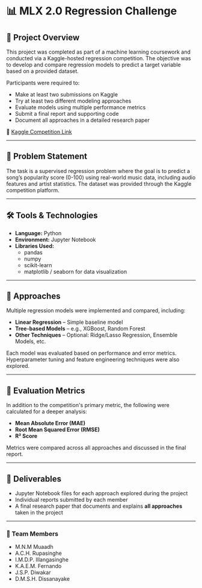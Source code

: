# 📊 MLX 2.0 Regression Challenge

## 📝 Project Overview

This project was completed as part of a machine learning coursework and conducted via a Kaggle-hosted regression competition. The objective was to develop and compare regression models to predict a target variable based on a provided dataset.

Participants were required to:
- Make at least two submissions on Kaggle
- Try at least two different modeling approaches
- Evaluate models using multiple performance metrics
- Submit a final report and supporting code
- Document all approaches in a detailed research paper

📌 [Kaggle Competition Link](https://www.kaggle.com/competitions/mlx-2-0-regression/overview)

---

## 🧠 Problem Statement

The task is a supervised regression problem where the goal is to predict a song’s popularity score (0-100) using real-world music data, including audio features and artist statistics. The dataset was provided through the Kaggle competition platform.

---

## 🛠️ Tools & Technologies

- **Language:** Python  
- **Environment:** Jupyter Notebook  
- **Libraries Used:**  
  - pandas  
  - numpy  
  - scikit-learn   
  - matplotlib / seaborn for data visualization  

---

## 🚀 Approaches

Multiple regression models were implemented and compared, including:

- **Linear Regression** – Simple baseline model  
- **Tree-based Models** – e.g., XGBoost, Random Forest  
- **Other Techniques** – Optional: Ridge/Lasso Regression, Ensemble Models, etc.

Each model was evaluated based on performance and error metrics. Hyperparameter tuning and feature engineering techniques were also explored.

---

## 📏 Evaluation Metrics

In addition to the competition's primary metric, the following were calculated for a deeper analysis:

- **Mean Absolute Error (MAE)**  
- **Root Mean Squared Error (RMSE)**  
- **R² Score**

Metrics were compared across all approaches and discussed in the final report.

---

## 📄 Deliverables

- Jupyter Notebook files for each approach explored during the project  
- Individual reports submitted by each member  
- A final research paper that documents and explains **all approaches** taken in the project

---

### 👥 Team Members
- M.N.M Muaadh
- A.C.H. Rupasinghe 
- I.M.D.P. Illangasinghe
- K.A.E.M. Fernando
- J.S.P. Diwakar 
- D.M.S.H. Dissanayake


